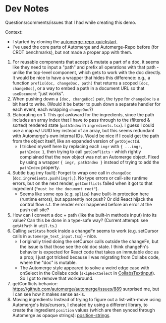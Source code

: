 # Dev Notes

Questions/comments/issues that I had while creating this demo.

Context:

- I started by cloning the [automerge-repo-quickstart](https://github.com/automerge/automerge-repo-quickstart).
- I've used the core parts of Automerge and Automerge-Repo before (for CRDT benchmarks), but not made a proper app with them.

1. For reusable components that accept & mutate a part of a doc, it seems like they need to input a "path" and prefix all operations with that path - unlike the top-level component, which gets to work with the doc directly. It would be nice to have a wrapper that hides this difference: e.g., a function `prefix(doc, changeDoc, path)` that returns a scoped `[doc, changeDoc]`, or a way to embed a path in a document URL so that `useDocument` "just works".
2. When pushing down a `[doc, changeDoc]` pair, the type for `changeDoc` is a bit hard to write. (Would it be better to push down a separate handler for each event, each wrapping `changeDoc`?)
3. Elaborating on 1: This got awkward for the ingredients, since the path includes an array index that I have to pass through to the (filtered & sorted) rendered state (`pathIndex` in `ingredients.tsx`). I guess I could use a map w/ UUID key instead of an array, but this seems redundant with Automerge's own internal IDs. Would be nice if I could get the path from the object itself, like an expanded version of `getObjectId`.
   - I tricked myself here by replacing each `ingr` with `{ ...ingr, pathIndex }`, then trying to call `getConflicts` - which rightly complained that the new object was not an Automerge object. Fixed by using a wrapper `{ ingr, pathIndex }` instead of trying to add the `pathIndex` property.
4. Subtle bug (my fault): Forget to wrap one call in `changeDoc` (`doc.ingredients.push(ingr);`). No type errors or call-site runtime errors, but on the next render, `getConflicts` failed when it got to that ingredient (`"must be the document root"`).
   - Seems like some ops (e.g. `splice`) have built-in protection here (runtime errors), but apparently not push? Or did React hijack the control flow s.t. the render error happened before an error at the push call site?
5. How can I convert a doc + path (like the built-in methods input) into its value? Can this be done in a type-safe way? (Current attempt: see `getAtPath` in `util.ts`.)
6. Calling `setState` hook inside a changeFn seems to work (e.g. setCursor calls in `automerge_text_input.tsx`) - nice.
   - I originally tried doing the setCursor calls outside the changeFn, but the issue is that those see the old doc state. I think changeFn's behavior is expected for React code that takes an immutable doc as a prop; I just got tricked because I was migrating from Collabs code, where the "doc" is mutable.
   - The Automerge style appeared to solve a weird edge case with onSelect in the Collabs code (`skipNextSelect` in [CollabsTextInput](https://github.com/composablesys/collabs/blob/master/react/src/components/collabs_text_input.tsx)). So I got to remove that workaround.
7. getConflicts behavior: https://github.com/automerge/automerge/issues/889 surprised me, but I can see how it makes sense as-is.
8. Moving ingredients: Instead of trying to figure out a list-with-move using Automerge's lists/cursors, I cheated by using a different library, to create the ingredient `position` values (which are then synced through Automerge as opaque strings): [position-strings](https://github.com/mweidner037/position-strings#readme).
